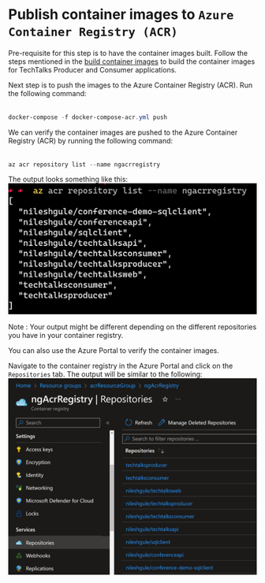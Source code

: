 # Publish container images to `Azure Container Registry (ACR)`

Pre-requisite for this step is to have the container images built. Follow the steps mentioned in the [build container images](docs/build-container-images.md) to build the container images for TechTalks Producer and Consumer applications.

Next step is to push the images to the Azure Container Registry (ACR). Run the following command:

```Powershell

docker-compose -f docker-compose-acr.yml push

```

We can verify the container images are pushed to the Azure Container Registry (ACR) by running the following command:

```Powershell

az acr repository list --name ngacrregistry

```

The output looks something like this:
![docker images](/images/container-registry-list.png)

Note : Your output might be different depending on the different repositories you have in your container registry.

You can also use the Azure Portal to verify the container images.

Navigate to the container registry in the Azure Portal and click on the `Repositories` tab. The output will be similar to the following:
![Images from container registry](/images/azure-portal-repositories.png)


